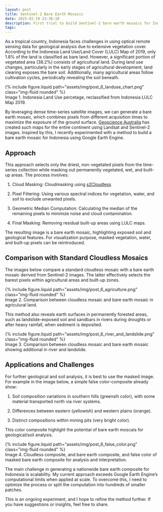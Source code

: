 ```yaml
---
layout: post
title: Sentinel-2 Bare Earth Mosaics
date: 2025-02-19 23:36:10
description: First trial to build Sentinel-2 bare earth mosaics for Indonesia in Earth Engine
tags: 
---
```

As a tropical country, Indonesia faces challenges in using optical remote sensing data for geological analysis due to extensive vegetation cover. According to the Indonesia Land Use/Land Cover (LULC) Map of 2019, only 1.8% of the land is classified as bare land. However, a significant portion of vegetated area (38.2%) consists of agricultural land. During land use changes, particularly in the early stages of agricultural development, land clearing exposes the bare soil. Additionally, many agricultural areas follow cultivation cycles, periodically revealing the soil beneath.

<div class="row mt-3">
    <div class="col-sm mt-3 mt-md-0">
        {% include figure.liquid path="assets/img/post_6_landuse_chart.png" class="img-fluid rounded" %}
    </div>
</div>
<div class="caption">
    Image 1. Indonesia Land Use percetage, reclassified from Indonesia LULC Map 2019.
</div>

By leveraging dense time-series satellite images, we can generate a bare earth mosaic, which combines pixels from different acquisition times to maximize the exposure of the ground surface. [Geoscience Australia](https://www.eftf.ga.gov.au/case-study/sentinel-2-reveals-barest-earth) has created such maps for the entire continent using Landsat and Sentinel-2 images. Inspired by this, I recently experimented with a method to build a bare earth mosaic for Indonesia using Google Earth Engine.


## Approach

This approach selects only the driest, non-vegetated pixels from the time-series collection while masking out permanently vegetated, wet, and built-up areas. The process involves:

1. Cloud Masking: Cloudmasking using [s2Cloudless](https://developers.google.com/earth-engine/tutorials/community/sentinel-2-s2cloudless)

2. Pixel Filtering: Using various spectral indices for vegetation, water, and soil to exclude unwanted pixels.

2. Geometric Median Computation: Calculating the median of the remaining pixels to minimize noise and cloud contamination.

3. Final Masking: Removing residual built-up areas using LULC maps.

The resulting image is a bare earth mosaic, highlighting exposed soil and geological features. For visualization purpose, masked vegetation, water, and built-up pixels can be reintroduced.


## Comparison with Standard Cloudless Mosaics

The images below compare a standard cloudless mosaic with a bare earth mosaic derived from Sentinel-2 images. The latter effectively selects the barest pixels within agricultural areas and built-up zones.

<div class="row mt-3">
    <div class="col-sm mt-3 mt-md-0">
        {% include figure.liquid path="assets/img/post_6_agriculture.png" class="img-fluid rounded" %}
    </div>
</div>
<div class="caption">
    Image 2. Comparison between cloudless mosaic and bare earth mosaic in agriculural land.
</div>

This method also reveals earth surfaces in permanently forested areas, such as landslide-exposed soil and sandbars in rivers during droughts or after heavy rainfall, when sediment is deposited.

<div class="row mt-3">
    <div class="col-sm mt-3 mt-md-0">
        {% include figure.liquid path="assets/img/post_6_river_and_landslide.png" class="img-fluid rounded" %}
    </div>
</div>
<div class="caption">
    Image 3. Comparison between cloudless mosaic and bare earth mosaic showing additional in river and landslide.
</div>


## Applications and Challenges

For further geological and soil analysis, it is best to use the masked image. For example in the image below, a simple false color-composite already show:

1. Soil composition variations in southern hills (greensih color), with some material transported north via river systems.

2. Differences between eastern (yellowish) and western plains (orange).

3. Distinct compositions within mining pits (very bright color).

This color composite highlight the potential of bare earth moscais for geological/soil analysis.

<div class="row mt-3">
    <div class="col-sm mt-3 mt-md-0">
        {% include figure.liquid path="assets/img/post_6_false_color.png" class="img-fluid rounded" %}
    </div>
</div>
<div class="caption">
    Image 4. Cloudless composite, and bare earth composite, and false color of masked bare earth composite for analysis and interpretation.
</div>

The main challenge in generating a nationwide bare earth composite for Indonesia is scalability. My current approach exceeds Google Earth Engine’s computational limits when applied at scale. To overcome this, I need to optimize the process or split the computation into hundreds of smaller patches.

This is an ongoing experiment, and I hope to refine the method further. If you have suggestions or insights, feel free to share.

